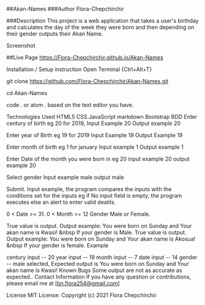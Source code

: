 ##Akan-Names
###Author
Flora-Chepchirchir

###Description
This project is a web application that takes a user's birthday and calculates the day of the week they were born and then depending on their gender outputs their Akan Name.

Screenshot


##Live Page
https://Flora-Chepchirchir.github.io/Akan-Names

Installation / Setup instruction
Open Terminal {Ctrl+Alt+T}

git clone https://github.com/Flora-Chepchirchir/Akan-Names.git

cd Akan-Names

code . or atom . based on the text editor you have.

Technologies Used
HTML5
CSS
JavaScript
markdown
Bootstrap
BDD
Enter century of birth eg 20 for 2019, Input Example 20 Output example 20

Enter year of Birth eg 19 for 2019 Input Example 19 Output Example 19

Enter month of birth eg 1 for january Input example 1 Output example 1

Enter Date of the month you were born in eg 20 input example 20 output example 20

Select gender Input example male output male

Submit. Input example, the program compares the inputs with the conditions set for the inputs eg if No input field is empty, the program executes else an alert to enter valid deatils.

0 < Date >= 31.
0 < Month >= 12
Gender Male or Female.

True value is output. Output example: You were born on Sunday and Your akan name is Kwasi! &nbsp If your gender is Male.
True value is output. Output example: You were born on Sunday and Your akan name is Akosua! &nbsp If your gender is female.
Example

century input -- 20
year input -- 19
month input -- 7
date input -- 14
gender -- male selected, Expected output is You were born on Sunday and Your akan name is Kwasi!
Known Bugs
Some output are not as accurate as expected..
Contact Information
If you have any question or contributions, please email me at
 [bn.flora254@gmail.com]

License
MIT License:
Copyright (c) 2021 Flora Chepchirchir